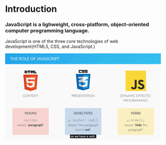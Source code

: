 # Introduction

### JavaScript is a lighweight, cross-platform, object-oriented computer programming language.

JavaScript is one of the three core technologies of web development\(HTML5, CSS, and JavaScript.\)

![](/assets/introduction1)





